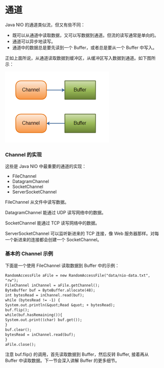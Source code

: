 # 通道

Java NIO 的通道类似流，但又有些不同：

- 既可以从通道中读取数据，又可以写数据到通道。但流的读写通常是单向的。
- 通道可以异步地读写。
- 通道中的数据总是要先读到一个 Buffer，或者总是要从一个 Buffer 中写入。

正如上面所说，从通道读取数据到缓冲区，从缓冲区写入数据到通道。如下图所示：

![](images/3.png)

### Channel 的实现

这些是 Java NIO 中最重要的通道的实现：

- FileChannel
- DatagramChannel
- SocketChannel
- ServerSocketChannel

FileChannel 从文件中读写数据。

DatagramChannel 能通过 UDP 读写网络中的数据。

SocketChannel 能通过 TCP 读写网络中的数据。

ServerSocketChannel 可以监听新进来的 TCP 连接，像 Web 服务器那样。对每一个新进来的连接都会创建一个 SocketChannel。

### 基本的 Channel 示例

下面是一个使用 FileChannel 读取数据到 Buffer 中的示例：

```
RandomAccessFile aFile = new RandomAccessFile("data/nio-data.txt", "rw");     
FileChannel inChannel = aFile.getChannel();  
ByteBuffer buf = ByteBuffer.allocate(48);
int bytesRead = inChannel.read(buf);
while (bytesRead != -1) {
System.out.println(&quot;Read &quot; + bytesRead);
buf.flip();
while(buf.hasRemaining()){
System.out.print((char) buf.get());
}
buf.clear();
bytesRead = inChannel.read(buf);
}
aFile.close();
```

注意 buf.flip() 的调用，首先读取数据到 Buffer，然后反转 Buffer, 接着再从 Buffer 中读取数据。下一节会深入讲解 Buffer 的更多细节。



